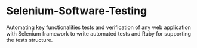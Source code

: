 # Selenium-Software-Testing
Automating key functionalities tests and verification of any web application with Selenium framework to write automated tests and Ruby for supporting the tests structure.

